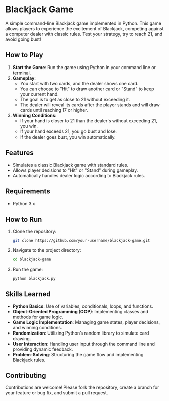 # Blackjack Game

A simple command-line Blackjack game implemented in Python. This game allows players to experience the excitement of Blackjack, competing against a computer dealer with classic rules. Test your strategy, try to reach 21, and avoid going bust!

## How to Play

1. **Start the Game**: Run the game using Python in your command line or terminal.
2. **Gameplay**:
   - You start with two cards, and the dealer shows one card.
   - You can choose to "Hit" to draw another card or "Stand" to keep your current hand.
   - The goal is to get as close to 21 without exceeding it.
   - The dealer will reveal its cards after the player stands and will draw cards until reaching 17 or higher.
3. **Winning Conditions**:
   - If your hand is closer to 21 than the dealer's without exceeding 21, you win.
   - If your hand exceeds 21, you go bust and lose.
   - If the dealer goes bust, you win automatically.

## Features

- Simulates a classic Blackjack game with standard rules.
- Allows player decisions to "Hit" or "Stand" during gameplay.
- Automatically handles dealer logic according to Blackjack rules.

## Requirements

- Python 3.x

## How to Run

1. Clone the repository:
    ```bash
    git clone https://github.com/your-username/blackjack-game.git
    ```
2. Navigate to the project directory:
    ```bash
    cd blackjack-game
    ```
3. Run the game:
    ```bash
    python blackjack.py
    ```

## Skills Learned

- **Python Basics**: Use of variables, conditionals, loops, and functions.
- **Object-Oriented Programming (OOP)**: Implementing classes and methods for game logic.
- **Game Logic Implementation**: Managing game states, player decisions, and winning conditions.
- **Randomization**: Utilizing Python’s random library to simulate card drawing.
- **User Interaction**: Handling user input through the command line and providing dynamic feedback.
- **Problem-Solving**: Structuring the game flow and implementing Blackjack rules.

## Contributing

Contributions are welcome! Please fork the repository, create a branch for your feature or bug fix, and submit a pull request.

#

